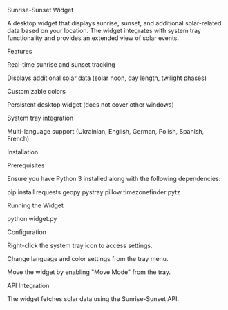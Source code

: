 Sunrise-Sunset Widget

A desktop widget that displays sunrise, sunset, and additional solar-related data based on your location. The widget integrates with system tray functionality and provides an extended view of solar events.

Features

Real-time sunrise and sunset tracking

Displays additional solar data (solar noon, day length, twilight phases)

Customizable colors

Persistent desktop widget (does not cover other windows)

System tray integration

Multi-language support (Ukrainian, English, German, Polish, Spanish, French)

Installation

Prerequisites

Ensure you have Python 3 installed along with the following dependencies:

pip install requests geopy pystray pillow timezonefinder pytz

Running the Widget

python widget.py

Configuration

Right-click the system tray icon to access settings.

Change language and color settings from the tray menu.

Move the widget by enabling "Move Mode" from the tray.

API Integration

The widget fetches solar data using the Sunrise-Sunset API.